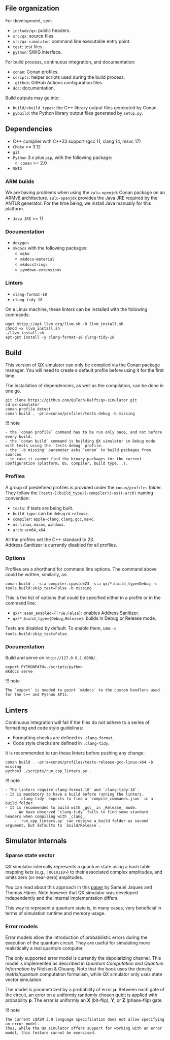 ## File organization

For development, see:

- `include/qx`: public headers.
- `src/qx`: source files.
- `src/qx-simulator`: command line executable entry point.
- `test`: test files.
- `python`: SWIG interface.

For build process, continuous integration, and documentation:

- `conan`: Conan profiles.
- `scripts`: helper scripts used during the build process.
- `.github`: GitHub Actions configuration files.
- `doc`: documentation.

Build outputs may go into:

- `build/<build type>`: the C++ library output files generated by Conan.
- `pybuild`: the Python library output files generated by `setup.py`.

## Dependencies

- C++ compiler with C++23 support (gcc 11, clang 14, msvc 17)
- `CMake` >= 3.12
- `git`
- `Python` 3.x plus `pip`, with the following package:
    - `conan` >= 2.0
- `SWIG`

### ARM builds

We are having problems when using the `zulu-openjdk` Conan package on an ARMv8 architecture.
`zulu-openjdk` provides the Java JRE required by the ANTLR generator.
For the time being, we install Java manually for this platform.

- `Java JRE` >= 11

### Documentation

- `doxygen`
- `mkdocs` with the following packages:
    - `mike`
    - `mkdocs-material`
    - `mkdocstrings`
    - `pymdown-extensions`

### Linters

- `clang-format-18`
- `clang-tidy-18`

On a Linux machine, these linters can be installed with the following commands:

```shell
wget https://apt.llvm.org/llvm.sh -O llvm_install.sh
chmod +x llvm_install.sh
./llvm_install.sh
apt-get install -y clang-format-18 clang-tidy-18
```

## Build

This version of QX simulator can only be compiled via the Conan package manager.
You will need to create a default profile before using it for the first time.

The installation of dependencies, as well as the compilation, can be done in one go.

```shell
git clone https://github.com/QuTech-Delft/qx-simulator.git
cd qx-simulator
conan profile detect
conan build . -pr:a=conan/profiles/tests-debug -b missing
```

!!! note

    - the `conan profile` command has to be run only once, and not before every build.
    - the `conan build` command is building QX simulator in Debug mode with tests using the `tests-debug` profile.
    - the `-b missing` parameter asks `conan` to build packages from sources
      in case it cannot find the binary packages for the current configuration (platform, OS, compiler, build type...).

### Profiles

A group of predefined profiles is provided under the `conan/profiles` folder.  
They follow the `[tests-](build_type)(-compiler)(-os)(-arch)` naming convention:

- `tests`: if tests are being built.
- `build_type`: can be `debug` or `release`.
- `compiler`: `apple-clang`, `clang`, `gcc`, `msvc`.
- `os`: `linux`, `macos`, `windows`.
- `arch`: `arm64`, `x64`.

All the profiles set the C++ standard to 23.  
Address Sanitizer is currently disabled for all profiles.

### Options

Profiles are a shorthand for command line options. The command above could be written, similarly, as:

```shell
conan build . -s:a compiler.cppstd=23 -s:a qx/*:build_type=Debug -c tools.build:skip_test=False -b missing
```

This is the list of options that could be specified either in a profile or in the command line:

- `qx/*:asan_enabled={True,False}`: enables Address Sanitizer.
- `qx/*:build_type={Debug,Release}`: builds in Debug or Release mode.

Tests are disabled by default. To enable them, use `-c tools.build:skip_test=False`.

### Documentation

Build and serve on `http://127.0.0.1:8000/`.

```shell
export PYTHONPATH=./scripts/python
mkdocs serve
```

!!! note

    The `export` is needed to point `mkdocs` to the custom handlers used for the C++ and Python APIs.

## Linters

Continuous Integration will fail if the files do not adhere to a series of formatting and code style guidelines:

- Formatting checks are defined in `.clang-format`.
- Code style checks are defined in `.clang-tidy`.

It is recommended to run these linters before pushing any change:

```shell
conan build . -pr:a=conan/profiles/tests-release-gcc-linux-x64 -b missing
python3 ./scripts/run_cpp_linters.py .
```

!!! note

    - The linters require`clang-format-18` and `clang-tidy-18`. 
    - It is mandatory to have a build before running the linters.
        - `clang-tidy` expects to find a `compile_commands.json` in a build folder.
    - It is recommended to build with _gcc_ in _Release_ mode.
        - We have observed `clang-tidy` fails to find some standard headers when compiling with _clang_.
        - `run_cpp_linters.py` can receive a build folder as second argument, but defaults to `build/Release`.

## Simulator internals

### Sparse state vector

QX simulator internally represents a quantum state using a hash table
mapping _kets_ (e.g., `|0010110>`) to their associated complex amplitudes,
and omits zero (or near-zero) amplitudes.

You can read about this approach in this [paper](https://dl.acm.org/doi/10.1145/3491248)
by Samuel Jaques and Thomas Häner.
Note however that QX simulator was developed independently and the internal implementation differs.

This way to represent a quantum state is, in many cases, very beneficial
in terms of simulation runtime and memory usage.

### Error models

Error models allow the introduction of probabilistic errors during the execution of the quantum circuit.
They are useful for simulating more realistically a real quantum computer.

The only supported error model is currently the depolarizing channel.
This model is implemented as described in *Quantum Computation and Quantum Information* by Nielsen & Chuang.
Note that the book uses the density matrix/quantum computation formalism,
while QX simulator only uses state vector simulation.

The model is parametrized by a probability of error **p**.
Between each gate of the circuit, an error on a uniformly randomly chosen qubit is applied with probability **p**.
The error is uniformly an **X** (bit-flip), **Y**, or **Z** (phase-flip) gate.

!!! note

    The current cQASM 3.0 language specification does not allow specifying an error model.
    Thus, while the QX simulator offers support for working with an error model, this feature cannot be exercised.

